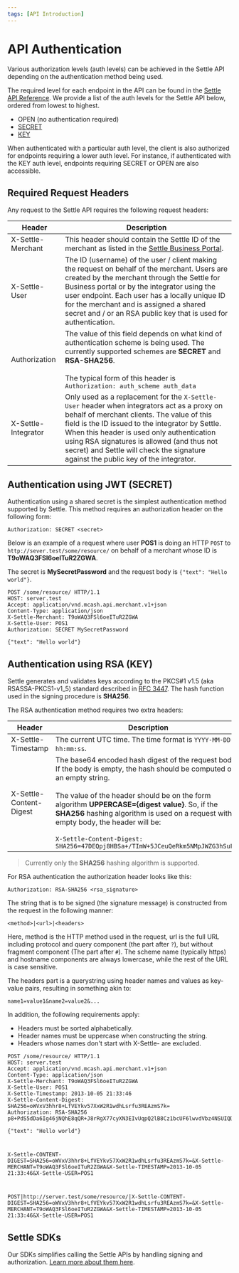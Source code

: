 ```yaml
---
tags: [API Introduction]
---
```


# API Authentication

Various authorization levels (auth levels) can be achieved in the Settle API depending on the authentication method being used.

The required level for each endpoint in the API can be found in the [Settle API Reference](reference/merchant.v1.yaml). We provide a list of the auth levels for the Settle API below, ordered from lowest to highest.

- OPEN (no authentication required)
- [SECRET](#authentication-using-jwt-secret)
- [KEY](#authentication-using-rsa-key)

When authenticated with a particular auth level, the client is also authorized for endpoints requiring a lower auth level. For instance, if authenticated with the KEY auth level, endpoints requiring SECRET or OPEN are also accessible.

 

## Required Request Headers

Any request to the Settle API requires the following request headers:


Header | Description
---------|----------
 X-Settle-Merchant | This header should contain the Settle ID of the merchant as listed in the [Settle Business Portal](https://business.settle.eu/).
 X-Settle-User | The ID (username) of the user / client making the request on behalf of the merchant. Users are created by the merchant through the Settle for Business portal or by the integrator using the user endpoint. Each user has a locally unique ID for the merchant and is assigned a shared secret and / or an RSA public key that is used for authentication.
 Authorization | The value of this field depends on what kind of authentication scheme is being used. The currently supported schemes are **SECRET** and **RSA-SHA256**.<br><br>The typical form of this header is `Authorization: auth_scheme auth_data`
 X-Settle-Integrator | Only used as a replacement for the `X-Settle-User` header when integrators act as a proxy on behalf of merchant clients. The value of this field is the ID issued to the integrator by Settle. When this header is used only authentication using RSA signatures is allowed (and thus not secret) and Settle will check the signature against the public key of the integrator.

####

## Authentication using JWT (SECRET)

Authentication using a shared secret is the simplest authentication method supported by Settle. This method requires an authorization header on the following form:

`Authorization: SECRET <secret>`

Below is an example of a request where user **POS1** is doing an HTTP `POST` to `http://sever.test/some/resource/` on behalf of a merchant whose ID is **T9oWAQ3FSl6oeITuR2ZGWA**.

The secret is **MySecretPassword** and the request body is `{"text": "Hello world"}`.

```Http
POST /some/resource/ HTTP/1.1
HOST: server.test
Accept: application/vnd.mcash.api.merchant.v1+json
Content-Type: application/json
X-Settle-Merchant: T9oWAQ3FSl6oeITuR2ZGWA
X-Settle-User: POS1
Authorization: SECRET MySecretPassword

{"text": "Hello world"}
```

####

## Authentication using RSA (KEY)

Settle generates and validates keys according to the PKCS#1 v1.5 (aka RSASSA-PKCS1-v1_5) standard described in [RFC 3447](https://datatracker.ietf.org/doc/html/rfc3447#section-9.2). The hash function used in the signing procedure is **SHA256**.

The RSA authentication method requires two extra headers:

Header | Description
---------|----------
X-Settle-Timestamp | 	The current UTC time. The time format is `YYYY-MM-DD hh:mm:ss`.
X-Settle-Content-Digest | The base64 encoded hash digest of the request body. If the body is empty, the hash should be computed on an empty string.<br><br>The value of the header should be on the form algorithm **UPPERCASE={digest value}**. So, if the **SHA256** hashing algorithm is used on a request with empty body, the header will be:<br><br>`X-Settle-Content-Digest: SHA256=47DEQpj8HBSa+/TImW+5JCeuQeRkm5NMpJWZG3hSuFU=`

<!-- theme: warning -->
> Currently only the **SHA256** hashing algorithm is supported.


For RSA authentication the authorization header looks like this:

`Authorization: RSA-SHA256 <rsa_signature>`

The string that is to be signed (the signature message) is constructed from the request in the following manner:

`<method>|<url>|<headers>`

Here, method is the HTTP method used in the request, url is the full URL including protocol and query component (the part after `?`), but without fragment component (The part after `#`). The scheme name (typically https) and hostname components are always lowercase, while the rest of the URL is case sensitive.

The headers part is a querystring using header names and values as key-value pairs, resulting in something akin to:

`name1=value1&name2=value2&...`
 

In addition, the following requirements apply:

- Headers must be sorted alphabetically.
- Header names must be uppercase when constructing the string.
- Headers whose names don't start with X-Settle- are excluded.


```Http title="Reusing the example in the previous section"
POST /some/resource/ HTTP/1.1
HOST: server.test
Accept: application/vnd.mcash.api.merchant.v1+json
Content-Type: application/json
X-Settle-Merchant: T9oWAQ3FSl6oeITuR2ZGWA
X-Settle-User: POS1
X-Settle-Timestamp: 2013-10-05 21:33:46
X-Settle-Content-Digest: SHA256=oWVxV3hhr8+LfVEYkv57XxW2R1wdhLsrfu3REAzmS7k=
Authorization: RSA-SHA256 p8+PdS5dDa6Ig46jNQhE8qQR+J8rRgX77cyXN3EIvUqpQ2lB8Cz1bcUF6lwvdVbz4NSUIQD/OCT8X2WtqRNbPW+5DDzGC1TytiV6p0EXiMOAl7s6kioHnVGaiCSHyfO6ZYB7ubtcMtUE0+7OEUcPeaqSHeL4wwUkO8W0+euwGsfwl9gOoQHBFIOh0bh8z3JNGhUeIZM8fvrk+8kj/s2A70IBvUOLwcFeP8uf6gTi1fz7BtgJ5rHmfvn9HvrsyO53/nx2mXZdAap4MfOZa6dp0ievZ5kU1vEfB2R6f4uPHzKLnaePlDOQMTk+uHlxU0ChkSqenbgJvpGuaOGiQekwsA==

{"text": "Hello world"}
```

#

```text title=The header part of the signature message"
X-Settle-CONTENT-DIGEST=SHA256=oWVxV3hhr8+LfVEYkv57XxW2R1wdhLsrfu3REAzmS7k=&X-Settle-MERCHANT=T9oWAQ3FSl6oeITuR2ZGWA&X-Settle-TIMESTAMP=2013-10-05 21:33:46&X-Settle-USER=POS1
```

#

```text title="The complete signature message"
POST|http://server.test/some/resource/|X-Settle-CONTENT-DIGEST=SHA256=oWVxV3hhr8+LfVEYkv57XxW2R1wdhLsrfu3REAzmS7k=&X-Settle-MERCHANT=T9oWAQ3FSl6oeITuR2ZGWA&X-Settle-TIMESTAMP=2013-10-05 21:33:46&X-Settle-USER=POS1
```

####

## Settle SDKs

Our SDKs simplifies calling the Settle APIs by handling signing and authorization. [Learn more about them here](./ZG9jOjM0ODE0Nzc3-libraries-and-ui-components#server-side-libraries).







